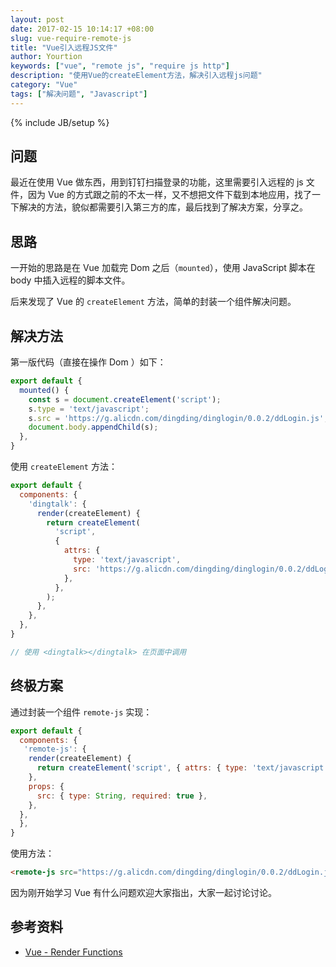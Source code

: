 ```yaml
---
layout: post
date: 2017-02-15 10:14:17 +08:00
slug: vue-require-remote-js
title: "Vue引入远程JS文件"
author: Yourtion
keywords: ["vue", "remote js", "require js http"]
description: "使用Vue的createElement方法，解决引入远程js问题"
category: "Vue"
tags: ["解决问题", "Javascript"]
---
```

{% include JB/setup %}

## 问题

最近在使用 Vue 做东西，用到钉钉扫描登录的功能，这里需要引入远程的 js 文件，因为 Vue 的方式跟之前的不太一样，又不想把文件下载到本地应用，找了一下解决的方法，貌似都需要引入第三方的库，最后找到了解决方案，分享之。

## 思路

一开始的思路是在 Vue 加载完 Dom 之后（`mounted`），使用 JavaScript 脚本在 body 中插入远程的脚本文件。

后来发现了 Vue 的 `createElement` 方法，简单的封装一个组件解决问题。

## 解决方法

第一版代码（直接在操作 Dom ）如下：

```javascript
export default {
  mounted() {
    const s = document.createElement('script');
    s.type = 'text/javascript';
    s.src = 'https://g.alicdn.com/dingding/dinglogin/0.0.2/ddLogin.js';
    document.body.appendChild(s);
  },
}
```

使用 `createElement` 方法：

```javascript
export default {
  components: {
    'dingtalk': {
      render(createElement) {
        return createElement(
          'script',
          {
            attrs: {
              type: 'text/javascript',
              src: 'https://g.alicdn.com/dingding/dinglogin/0.0.2/ddLogin.js',
            },
          },
        );
      },
    },
  },
}

// 使用 <dingtalk></dingtalk> 在页面中调用
```

## 终极方案

通过封装一个组件 `remote-js` 实现：

```javascript
export default {
  components: {
   'remote-js': {
    render(createElement) {
      return createElement('script', { attrs: { type: 'text/javascript', src: this.src }});
    },
    props: {
      src: { type: String, required: true },
    },
  },
  },
}
```

使用方法： 

```html
<remote-js src="https://g.alicdn.com/dingding/dinglogin/0.0.2/ddLogin.js"></remote-js>
```

因为刚开始学习 Vue 有什么问题欢迎大家指出，大家一起讨论讨论。

## 参考资料

- [Vue - Render Functions](https://vuejs.org/v2/guide/render-function.html)
